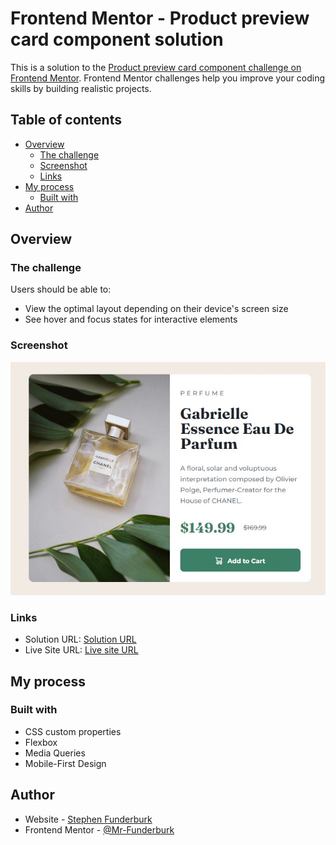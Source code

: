 # Frontend Mentor - Product preview card component solution

This is a solution to the [Product preview card component challenge on Frontend Mentor](https://www.frontendmentor.io/challenges/product-preview-card-component-GO7UmttRfa). Frontend Mentor challenges help you improve your coding skills by building realistic projects. 

## Table of contents

- [Overview](#overview)
  - [The challenge](#the-challenge)
  - [Screenshot](#screenshot)
  - [Links](#links)
- [My process](#my-process)
  - [Built with](#built-with)
- [Author](#author)

## Overview

### The challenge

Users should be able to:

- View the optimal layout depending on their device's screen size
- See hover and focus states for interactive elements

### Screenshot

![Completed Screenshot](./design/completed_screenshot.jpg)

### Links

- Solution URL: [Solution URL](https://github.com/Mr-Funderburk/FrontendMentor/tree/main/product_card)
- Live Site URL: [Live site URL](https://mr-funderburk.github.io/FrontendMentor/product_card/index.html)

## My process

### Built with

- CSS custom properties
- Flexbox
- Media Queries
- Mobile-First Design

## Author

- Website - [Stephen Funderburk](https://mr-funderburk.github.io/FrontendMentor/)
- Frontend Mentor - [@Mr-Funderburk](https://www.frontendmentor.io/profile/Mr-Funderburk)
